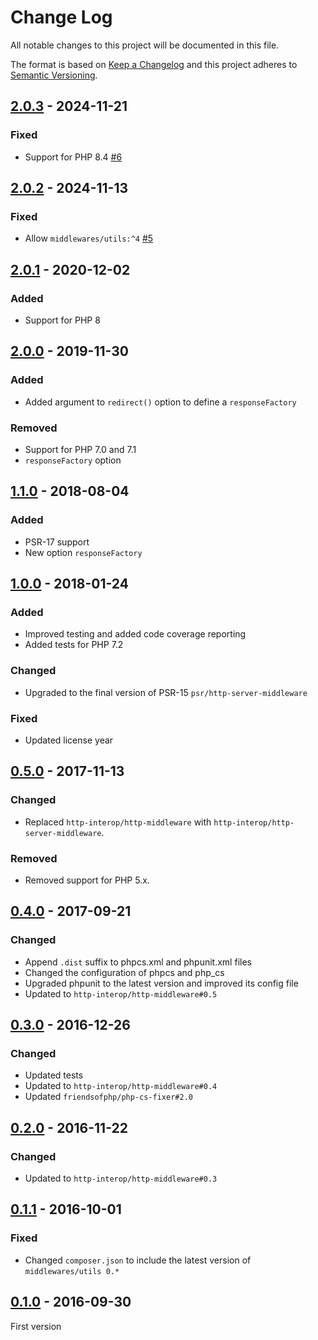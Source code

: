 # Change Log
All notable changes to this project will be documented in this file.

The format is based on [Keep a Changelog](http://keepachangelog.com/)
and this project adheres to [Semantic Versioning](http://semver.org/).

## [2.0.3] - 2024-11-21
### Fixed
- Support for PHP 8.4 [#6]

## [2.0.2] - 2024-11-13
### Fixed
- Allow `middlewares/utils:^4` [#5]

## [2.0.1] - 2020-12-02
### Added
- Support for PHP 8

## [2.0.0] - 2019-11-30
### Added
- Added argument to `redirect()` option to define a `responseFactory`

### Removed
- Support for PHP 7.0 and 7.1
- `responseFactory` option

## [1.1.0] - 2018-08-04
### Added
- PSR-17 support
- New option `responseFactory`

## [1.0.0] - 2018-01-24
### Added
- Improved testing and added code coverage reporting
- Added tests for PHP 7.2

### Changed
- Upgraded to the final version of PSR-15 `psr/http-server-middleware`

### Fixed
- Updated license year

## [0.5.0] - 2017-11-13
### Changed
- Replaced `http-interop/http-middleware` with  `http-interop/http-server-middleware`.

### Removed
- Removed support for PHP 5.x.

## [0.4.0] - 2017-09-21
### Changed
- Append `.dist` suffix to phpcs.xml and phpunit.xml files
- Changed the configuration of phpcs and php_cs
- Upgraded phpunit to the latest version and improved its config file
- Updated to `http-interop/http-middleware#0.5`

## [0.3.0] - 2016-12-26
### Changed
- Updated tests
- Updated to `http-interop/http-middleware#0.4`
- Updated `friendsofphp/php-cs-fixer#2.0`

## [0.2.0] - 2016-11-22
### Changed
- Updated to `http-interop/http-middleware#0.3`

## [0.1.1] - 2016-10-01
### Fixed
- Changed `composer.json` to include the latest version of `middlewares/utils 0.*`

## [0.1.0] - 2016-09-30
First version

[#5]: https://github.com/middlewares/trailing-slash/issues/5
[#6]: https://github.com/middlewares/trailing-slash/issues/6

[2.0.3]: https://github.com/middlewares/trailing-slash/compare/v2.0.2...v2.0.3
[2.0.2]: https://github.com/middlewares/trailing-slash/compare/v2.0.1...v2.0.2
[2.0.1]: https://github.com/middlewares/trailing-slash/compare/v2.0.0...v2.0.1
[2.0.0]: https://github.com/middlewares/trailing-slash/compare/v1.1.0...v2.0.0
[1.1.0]: https://github.com/middlewares/trailing-slash/compare/v1.0.0...v1.1.0
[1.0.0]: https://github.com/middlewares/trailing-slash/compare/v0.5.0...v1.0.0
[0.5.0]: https://github.com/middlewares/trailing-slash/compare/v0.4.0...v0.5.0
[0.4.0]: https://github.com/middlewares/trailing-slash/compare/v0.3.0...v0.4.0
[0.3.0]: https://github.com/middlewares/trailing-slash/compare/v0.2.0...v0.3.0
[0.2.0]: https://github.com/middlewares/trailing-slash/compare/v0.1.1...v0.2.0
[0.1.1]: https://github.com/middlewares/trailing-slash/compare/v0.1.0...v0.1.1
[0.1.0]: https://github.com/middlewares/trailing-slash/releases/tag/v0.1.0
